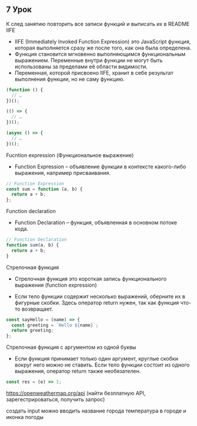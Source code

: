 ## 7 Урок

К след занятию повторить все записи функций и выписать их в README
IIFE

- IIFE (Immediately Invoked Function Expression) это JavaScript функция, которая выполняется сразу же после того, как она была определена.
- Функция становится мгновенно выполняющимся функциональным выражением. Переменные внутри функции не могут быть использованы за пределами её области видимости.
- Переменная, которой присвоено IIFE, хранит в себе результат выполнения функции, но не саму функцию.

```js
(function () {
  // …
})();

(() => {
  // …
})();

(async () => {
  // …
})();
```

Fucntion expression (Функциональное выражение)

- Function Expression – объявление функции в контексте какого-либо выражения, например присваивания.

```js
// Function Expression
const sum = function (a, b) {
  return a + b;
};
```

Function declaration

- Function Declaration – функция, объявленная в основном потоке кода.

```js
// Function Declaration
function sum(a, b) {
  return a + b;
}
```

Стрелочная функция

- Стрелочная функция это короткая запись функционального выражения (function expression)

* Если тело функции содержит несколько выражений, оберните их в фигурные скобки. Здесь оператор return нужен, так как функция что-то возвращает.

```js
const sayHello = (name) => {
  const greeting = `Hello ${name}`;
  return greeting;
};
```

Стрелочная функция с аргументом из одной буквы

- Если функция принимает только один аргумент, круглые скобки вокруг него можно не ставить. Если тело функции состоит из одного выражения, оператор return также необязателен.

```js
const res = (e) => 1;
```

https://openweathermap.org/api (найти безплатную API, зарегестрироваться, получить запрос)

создать input
можно вводить название города
температура в городе и иконка погоды
